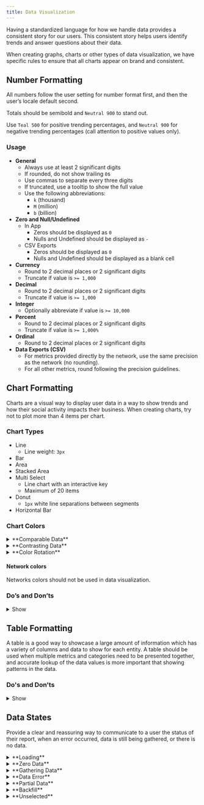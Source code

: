 ```yaml
---
title: Data Visualization
---
```


Having a standardized language for how we handle data provides a consistent story for our users. This consistent story helps users identify trends and answer questions about their data.

When creating graphs, charts or other types of data visualization, we have specific rules to ensure that all charts appear on brand and consistent.

## Number Formatting

All numbers follow the user setting for number format first, and then the user’s locale default second.

Totals should be semibold and `Neutral 900` to stand out.

Use `Teal 500` for positive trending percentages, and `Neutral 900` for negative trending percentages (call attention to positive values only).

### Usage

- **General**
	- Always use at least 2 significant digits
	- If rounded, do not show trailing `0`s
	- Use commas to separate every three digits
	- If truncated, use a tooltip to show the full value
	- Use the following abbreviations:
		- `k` (thousand)
		- `M` (million)
		- `b` (billion)
- **Zero and Null/Undefined**
	- In App
		- Zeros should be displayed as `0`
		- Nulls and Undefined should be displayed as `-`
	- CSV Exports
		- Zeros should be displayed as `0`
		- Nulls and Undefined should be displayed as a blank cell
- **Currency**
	- Round to 2 decimal places or 2 significant digits
	- Truncate if value is `>= 1,000`
- **Decimal**
	- Round to 2 decimal places or 2 significant digits
	- Truncate if value is `>= 1,000`
- **Integer**
	- Optionally abbreviate if value is `>= 10,000`
- **Percent**
	- Round to 2 decimal places or 2 significant digits
	- Truncate if value is `>= 1,000%`
- **Ordinal**
	- Round to 2 decimal places or 2 significant digits
- **Data Exports (CSV)**
	- For metrics provided directly by the network, use the same precision as the network (no rounding).
	- For all other metrics, round following the precision guidelines.

## Chart Formatting

Charts are a visual way to display user data in a way to show trends and how their social activity impacts their business. When creating charts, try not to plot more than 4 items per chart.

### Chart Types

- Line
	- Line weight: `3px`
- Bar
- Area
- Stacked Area
- Multi Select
	- Line chart with an interactive key
	- Maximum of 20 items
- Donut
	- `1px` white line separations between segments
- Horizontal Bar

### Chart Colors

<details>
	<summary>**Comparable Data**</summary>

	When creating charts with comparable data, use analogous color schemes to create a relationship between the items. Colors should be applied in the following order:

	<ul>
		<li>`Teal 500` </li>
		<li>`Teal 800`</li>
		<li>`Purple 500`</li>
		<li>`Purple 800`</li>
	</ul>
</details>

<details>
	<summary>**Contrasting Data**</summary>

	When creating charts with contrasting data, use complementary color schemes to ensure that the data can easily be differentiated. Colors should be applied in the following order:

	<ul>
		<li>`Teal 500` </li>
		<li>`Purple 800`</li>
		<li>`Magenta 500`</li>
		<li>`Yellow 800`</li>
		<li>`Blue 500`</li>
		<li>`Pink 800`</li>
	</ul>
</details>

<details>
	<summary>**Color Rotation**</summary>

	For reports that have an interactive key or up to 20 data points, cycle through the following colors:

	<ul>
		<li>`Green 500` </li>
		<li>`Teal 500`</li>
		<li>`Blue 500`</li>
		<li>`Purple 500`</li>
		<li>`Magenta 500`</li>
		<li>`Pink 500`</li>
		<li>`Red 500`</li>
		<li>`Orange 500`</li>
		<li>`Yellow 500`</li>
		<li>`Neutral 500`</li>
		<li>`Green 800`</li>
		<li>`Teal 800`</li>
		<li>`Blue 800`</li>
		<li>`Purple 800`</li>
		<li>`Magenta 800`</li>
		<li>`Pink 800`</li>
		<li>`Red 800`</li>
		<li>`Orange 800`</li>
		<li>`Yellow 800`</li>
		<li>`Neutral 700`</li>
	</ul>
</details>

#### Network colors

Networks colors should not be used in data visualization.

### Do’s and Don’ts

<details>
	<summary>Show</summary>

	<ul>
		<li class='do'>**DO:** Show the axis lines where the data will be represented ![DO: Axis Lines](/assets/axislinesdo.svg)</li>

		<li class='do'>**DO:** Extend the axis lines to fill the full width of the content area ![DON'T: Axis Lines](/assets/axislinesdont.svg)</li>

		<li class='dont'>**DON'T:** Use standard abbreviations for labels ![DO: Abbreviations](/assets/abbreviationdo.svg)</li>

		<li class='do'>**DO:** Slant labels to make them fit ![DON'T: Abbreviations](/assets/abbreviationdont.svg)</li>

		<li class='dont'>**DON'T:** Center the chart Key below the chart ![DO: Key](/assets/keydo.svg)</li>

		<li class='do'>**DO:** Left or Right Align the chart Key, or place it above the chart ![DON'T: Key](/assets/keydont.svg)</li>

		<li class='do'>**DO:** Round off points ![DO: Points](/assets/pointsdo.svg)</li>

		<li class='do'>**DO:** Have charts have any sharp points ![DON'T: Points](/assets/pointsdont.svg)</li>
	</ul>
</details>

## Table Formatting

A table is a good way to showcase a large amount of information which has a variety of columns and data to show for each entity. A table should be used when multiple metrics and categories need to be presented together, and accurate lookup of the data values is more important that showing patterns in the data.

### Do's and Don'ts

<details>
	<summary>Show</summary>

	<ul>
		<li class='do'>**DO:** Left align non-numeric values and right align numeric values ![DO: Data](/assets/datado.svg)</li>
		<li class='do'>**DO:** Left align non-numeric values and right align numeric values ![DO: Data](/assets/datado.svg)</li>
		<li class='dont'>**DON’T:** Center column headers and data ![DON'T: Data](/assets/datadont.svg)</li>
		<li class='do'>**DO:** Use lines to separate rows ![DO: Rows](/assets/rowdo.svg)</li>
		<li class='dont'>**DON'T:** Use background fills to separate rows ![DON'T: Rows](/assets/rowdont.svg)</li>
		<li class='do'>**DO:** Place totals as the last row with a `2px` stroke and bold the text if the items in the table are added to equal the total ![DO: Totals](/assets/totalsdo.svg)</li>
		<li class='do'>**DO:** Place totals as the first row with a `2px` stroke below and bold the text if the items in the total are not added from the other rows ![DO: Totals](/assets/totalsdo2.svg)</li>
		<li class='do'>**DO:** Call out positive trends ![DO: Trends](/assets/trendsdo.svg)</li>
		<li class='dont'>**DON'T:** Call out negative trends ![DON'T: Trends](/assets/trendsdont.svg)</li>
	</ul>
</details>

## Data States

Provide a clear and reassuring way to communicate to a user the status of their report, when an error occurred, data is still being gathered, or there is no data.

<!-- - **Jump to:**
	- [Loading](#loading)
	- [Zero Data](#zero-data)
	- [Gathering Data](#gathering-data)
	- [Data Error](#data-error)
	- [Partial Data](#partial-data)
	- [Backfill](#backfill)
	- [Unselected](#unselected) -->

<details>
	<summary>**Loading**</summary>

	Use a branded loader for main sections. If a branded loader is not provided, fall back to a generic loader.

	![Chart Loading](/assets/state-loading-chart.svg)
	![Bambu Chart Loading](/assets/state-loading-bambu.svg)
	![Fallback Loader](/assets/state-loading-fallback.svg)
	![Donut Loading](/assets/state-loading-donut.svg)
	![Horizontal Loading](/assets/state-loading-horizontal.svg)
	![Influencers Loading](/assets/state-loading-influencers.svg)
	![Overview Loading](/assets/state-loading-overview.svg)
	![Table Loading](/assets/state-loading-table.svg)
	![Word Cloud Loading](/assets/state-loading-word-cloud.svg)
</details>

<details>
	<summary>**Zero Data**</summary>

	![Chart Zero Data](/assets/state-zero-chart.svg)
	![Donut Zero Data](/assets/state-zero-donut.svg)
	![Horizontal Bar Zero Data](/assets/state-zero-horizontal-bar.svg)
	![Influencers Zero Data](/assets/state-zero-influencers.svg)
	![Table Zero Data](/assets/state-zero-table.svg)
	![Word Cloud Zero Data](/assets/state-zero-word-cloud.svg)
</details>

<details>
	<summary>**Gathering Data**</summary>

	![Chart Gathering](/assets/state-gathering-chart.svg)
	![Donut Gathering](/assets/state-gathering-donut.svg)
	![Horizontal Bar Gathering](/assets/state-gathering-horizontal-bar.svg)
	![Influencers Gathering](/assets/state-gathering-influencers.svg)
	![Multi Select Gathering](/assets/state-gathering-multi-select.svg)
	![Overview Gathering](/assets/state-gathering-overview.svg)
	![Table Gathering](/assets/state-gathering-table.svg)
	![Word Cloud Gathering](/assets/state-gathering-word-cloud.svg)
</details>

<details>
	<summary>**Data Error**</summary>

	![Chart Error](/assets/state-error-chart.svg)
	![Donut Error](/assets/state-error-donut.svg)
	![Horizontal Bar Error](/assets/state-error-horizontal-bar.svg)
	![Influencers Error](/assets/state-error-influencers.svg)
	![Multi Select Error](/assets/state-error-multi-select.svg)
	![Overview Error](/assets/state-error-overview.svg)
	![Table Error](/assets/state-error-table.svg)
	![Word Cloud Error](/assets/state-error-word-cloud.svg)
</details>

<details>
	<summary>**Partial Data**</summary>

	![Area Chart](/assets/state-partial-area.svg)
	![Chart](/assets/state-partial-chart.svg)
	![Donut Chart Gathering Data](/assets/state-partial-donut-gathering.svg)
	![Donut Chart Missing Data](/assets/state-partial-donut-missing.svg)
	![Table Missing Data](/assets/state-partial-table-missing.svg)
	![Table Partial Data](/assets/state-partial-table.svg)
</details>

<details>
	<summary>**Backfill**</summary>

	![Chart](/assets/state-backfill-chart.svg)
	![Table](/assets/state-backfill-table.svg)
</details>

<details>
	<summary>**Unselected**</summary>

	![Multi select chart](/assets/state-unselected-multi-select-chart.svg)
</details>
